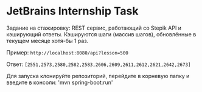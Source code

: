 # JetBrains Internship Task
Задание на стажировку:
REST сервис, работающий со Stepik API и кэширующий ответы.
Кэшируются шаги (массив шагов), обновлённые в текущем месяце хотя-бы 1 раз.

Пример:
`http://localhost:8080/api?lesson=500`

Ответ:
`[2551,2573,2580,2582,2583,2606,2609,2611,2612,2621,2642,2673]`

Для запуска клонируйте репозиторий, перейдите в корневую папку и введите в консоли:
'mvn spring-boot:run'
